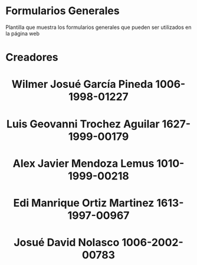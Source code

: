 # Formularios Generales
Plantilla que muestra los formularios generales que pueden ser utilizados en la página web

# Creadores
<h1 align="center" fontSize=30px> <strong>Wilmer Josué García Pineda 1006-1998-01227</strong> </h1>
<h1 align="center"> <strong>Luis Geovanni Trochez Aguilar 1627-1999-00179</strong> </h1>
<h1 align="center"> <strong>Alex Javier Mendoza Lemus 1010-1999-00218</strong> </h1>
<h1 align="center"> <strong>Edi Manrique Ortiz Martinez 1613-1997-00967</strong> </h1>
<h1 align="center"> <strong>Josué David Nolasco 1006-2002-00783</strong> </h1>


